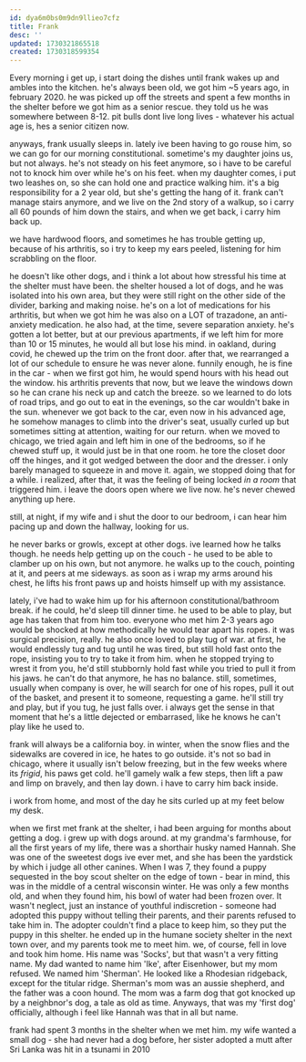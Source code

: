 ```yaml
---
id: dya6m0bs0m9dn9llieo7cfz
title: Frank
desc: ''
updated: 1730321865518
created: 1730318599354
---
```


Every morning i get up, i start doing the dishes until frank wakes up and ambles into the kitchen. he's always been old, we got him ~5 years ago, in february 2020. he was picked up off the streets and spent a few months in the shelter before we got him as a senior rescue. they told us he was somewhere between 8-12. pit bulls dont live long lives - whatever his actual age is, hes a senior citizen now.

anyways, frank usually sleeps in. lately ive been having to go rouse him, so we can go for our morning constitutional. sometime's my daughter joins us, but not always. he's not steady on his feet anymore, so i have to be careful not to knock him over while he's on his feet. when my daughter comes, i put two leashes on, so she can hold one and practice walking him. it's a big responsibility for a 2 year old, but she's getting the hang of it. frank can't manage stairs anymore, and we live on the 2nd story of a walkup, so i carry all 60 pounds of him down the stairs, and when we get back, i carry him back up.

we have hardwood floors, and sometimes he has trouble getting up, because of his arthritis, so i try to keep my ears peeled, listening for him scrabbling on the floor.

he doesn't like other dogs, and i think a lot about how stressful his time at the shelter must have been. the shelter housed a lot of dogs, and he was isolated into his own area, but they were still right on the other side of the divider, barking and making noise. he's on a lot of medications for his arthritis, but when we got him he was also on a LOT of trazadone, an anti-anxiety medication. he also had, at the time, severe separation anxiety. he's gotten a lot better, but at our previous apartments, if we left him for more than 10 or 15 minutes, he would all but lose his mind. in oakland, during covid, he chewed up the trim on the front door. after that, we rearranged a lot of our schedule to ensure he was never alone. funnily enough, he is fine in the car - when we first got him, he would spend hours with his head out the window. his arthritis prevents that now, but we leave the windows down so he can crane his neck up and catch the breeze. so we learned to do lots of road trips, and go out to eat in the evenings, so the car wouldn't bake in the sun. whenever we got back to the car, even now in his advanced age, he somehow manages to climb into the driver's seat, usually curled up but sometimes sitting at attention, waiting for our return. when we moved to chicago, we tried again and left him in one of the bedrooms, so if he chewed stuff up, it would just be in that one room. he tore the closet door off the hinges, and it got wedged between the door and the dresser. i only barely managed to squeeze in and move it. again, we stopped doing that for a while. i realized, after that, it was the feeling of being locked *in a room* that triggered him. i leave the doors open where we live now. he's never chewed anything up here.

still, at night, if my wife and i shut the door to our bedroom, i can hear him pacing up and down the hallway, looking for us.

he never barks or growls, except at other dogs. ive learned how he talks though. he needs help getting up on the couch - he used to be able to clamber up on his own, but not anymore. he walks up to the couch, pointing at it, and peers at me sideways. as soon as i wrap my arms around his chest, he lifts his front paws up and hoists himself up with my assistance.

lately, i've had to wake him up for his afternoon constitutional/bathroom break. if he could, he'd sleep till dinner time. he used to be able to play, but age has taken that from him too. everyone who met him 2-3 years ago would be shocked at how methodically he would tear apart his ropes. it was surgical precision, really. he also once loved to play tug of war. at first, he would endlessly tug and tug until he was tired, but still hold fast onto the rope, insisting you to try to take it from him. when he stopped trying to wrest it from you, he'd still stubbornly hold fast while you tried to pull it from his jaws. he can't do that anymore, he has no balance. still, sometimes, usually when company is over, he will search for one of his ropes, pull it out of the basket, and present it to someone, requesting a game. he'll still try and play, but if you tug, he just falls over. i always get the sense in that moment that he's a little dejected or embarrased, like he knows he can't play like he used to.

frank will always be a california boy. in winter, when the snow flies and the sidewalks are covered in ice, he hates to go outside. it's not so bad in chicago, where it usually isn't below freezing, but in the few weeks where its *frigid*, his paws get cold. he'll gamely walk a few steps, then lift a paw and limp on bravely, and then lay down. i have to carry him back inside.

i work from home, and most of the day he sits curled up at my feet below my desk.

when we first met frank at the shelter, i had been arguing for months about getting a dog. i grew up with dogs around. at my grandma's farmhouse, for all the first years of my life, there was a shorthair husky named Hannah. She was one of the sweetest dogs ive ever met, and she has been the yardstick by which i judge all other canines. When I was 7, they found a puppy sequested in the boy scout shelter on the edge of town - bear in mind, this was in the middle of a central wisconsin winter. He was only a few months old, and when they found him, his bowl of water had been frozen over. It wasn't neglect, just an instance of youthful indiscretion - someone had adopted this puppy without telling their parents, and their parents refused to take him in. The adopter couldn't find a place to keep him, so they put the puppy in this shelter. he ended up in the humane society shelter in the next town over, and my parents took me to meet him. we, of course, fell in love and took him home. His name was 'Socks', but that wasn't a very fitting name. My dad wanted to name him 'Ike', after Eisenhower, but my mom refused. We named him 'Sherman'. He looked like a Rhodesian ridgeback, except for the titular ridge. Sherman's mom was an aussie shepherd, and the father was a coon hound. The mom was a farm dog that got knocked up by a neighbnor's dog, a tale as old as time. Anyways, that was my 'first dog' officially, although i feel like Hannah was that in all but name.

frank had spent 3 months in the shelter when we met him. my wife wanted a small dog - she had never had a dog before, her sister adopted a mutt after Sri Lanka was hit in a tsunami in 2010
